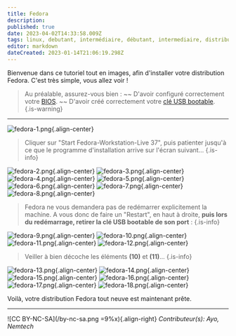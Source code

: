 ```yaml
---
title: Fedora
description: 
published: true
date: 2023-04-02T14:33:58.009Z
tags: linux, debutant, intermédiaire, débutant, intermediaire, distribution, fedora
editor: markdown
dateCreated: 2023-01-14T21:06:19.298Z
---
```


Bienvenue dans ce tutoriel tout en images, afin d'installer votre distribution Fedora. C'est très simple, vous allez voir !

> Au préalable, assurez-vous bien : 
> ~~ D'avoir configuré correctement votre [BIOS](./bios-boot.md#).
> ~~ D'avoir créé correctement votre [clé USB bootable](./usb-bootable.md#).
{.is-warning}

---

![fedora-1.png](./images/fedora-1.png){.align-center}

> Cliquer sur "Start Fedora-Workstation-Live 37", puis patienter jusqu'à ce que le programme d'installation arrive sur l'écran suivant...
{.is-info}

![fedora-2.png](./images/fedora-2.png){.align-center}
![fedora-3.png](./images/fedora-3.png){.align-center}
![fedora-4.png](./images/fedora-4.png){.align-center}
![fedora-5.png](./images/fedora-5.png){.align-center}
![fedora-6.png](./images/fedora-6.png){.align-center}
![fedora-7.png](./images/fedora-7.png){.align-center}
![fedora-8.png](./images/fedora-8.png){.align-center}

> Fedora ne vous demandera pas de redémarrer explicitement la machine. A vous donc de faire un "Restart", en haut à droite, **puis lors du redémarrage, retirer la clé USB bootable de son port** :
{.is-info}

![fedora-9.png](./images/fedora-9.png){.align-center}
![fedora-10.png](./images/fedora-10.png){.align-center}
![fedora-11.png](./images/fedora-11.png){.align-center}
![fedora-12.png](./images/fedora-12.png){.align-center}

> Veiller à bien décoche les éléments **(10)** et **(11)**...
{.is-info}

![fedora-13.png](./images/fedora-13.png){.align-center}
![fedora-14.png](./images/fedora-14.png){.align-center}
![fedora-15.png](./images/fedora-15.png){.align-center}
![fedora-16.png](./images/fedora-16.png){.align-center}
![fedora-17.png](./images/fedora-17.png){.align-center}
![fedora-18.png](./images/fedora-18.png){.align-center}

Voilà, votre distribution Fedora tout neuve est maintenant prête.

---
![CC BY-NC-SA](/by-nc-sa.png =9%x){.align-right} *Contributeur(s): Ayo, Nemtech*
